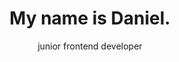---
greetings: "Hello! 👋"
title: "My name is Daniel."
subtitle: "junior frontend developer"
buttonText: "About me"
about1: "My name is Daniel and I’m 20 years old. I have been learning programming and different technologies for few years. Mainly I’m involved in frontend but I’m also interested in mobile applications."
about2: "Currently I'm studying Computer Science (on weekends) and I would like to start working full-time as a junior frontend developer."
mail1: contact@dhajduk.com
mail2: dhajduk176@gmail.com
---